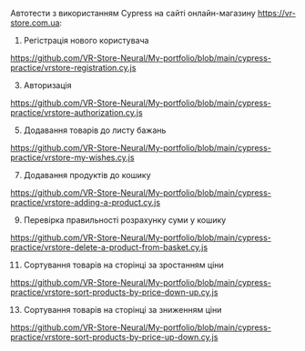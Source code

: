 Автотести з використанням Cypress на сайті онлайн-магазину https://vr-store.com.ua:

1) Регістрація нового користувача

https://github.com/VR-Store-Neural/My-portfolio/blob/main/cypress-practice/vrstore-registration.cy.js

3) Авторизація

https://github.com/VR-Store-Neural/My-portfolio/blob/main/cypress-practice/vrstore-authorization.cy.js

5) Додавання товарів до листу бажань

https://github.com/VR-Store-Neural/My-portfolio/blob/main/cypress-practice/vrstore-my-wishes.cy.js

7) Додавання продуктів до кошику

https://github.com/VR-Store-Neural/My-portfolio/blob/main/cypress-practice/vrstore-adding-a-product.cy.js

9) Перевірка правильності розрахунку суми у кошику

https://github.com/VR-Store-Neural/My-portfolio/blob/main/cypress-practice/vrstore-delete-a-product-from-basket.cy.js

11) Сортування товарів на сторінці за зростанням ціни

https://github.com/VR-Store-Neural/My-portfolio/blob/main/cypress-practice/vrstore-sort-products-by-price-down-up.cy.js

13) Сортування товарів на сторінці за зниженням ціни

https://github.com/VR-Store-Neural/My-portfolio/blob/main/cypress-practice/vrstore-sort-products-by-price-up-down.cy.js
